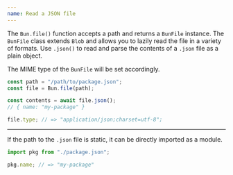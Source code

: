 ```yaml
---
name: Read a JSON file
---
```


The `Bun.file()` function accepts a path and returns a `BunFile` instance. The `BunFile` class extends `Blob` and allows you to lazily read the file in a variety of formats. Use `.json()` to read and parse the contents of a `.json` file as a plain object.

The MIME type of the `BunFile` will be set accordingly.

```ts
const path = "/path/to/package.json";
const file = Bun.file(path);

const contents = await file.json();
// { name: "my-package" }

file.type; // => "application/json;charset=utf-8";
```

---

If the path to the `.json` file is static, it can be directly imported as a module.

```ts
import pkg from "./package.json";

pkg.name; // => "my-package"
```
